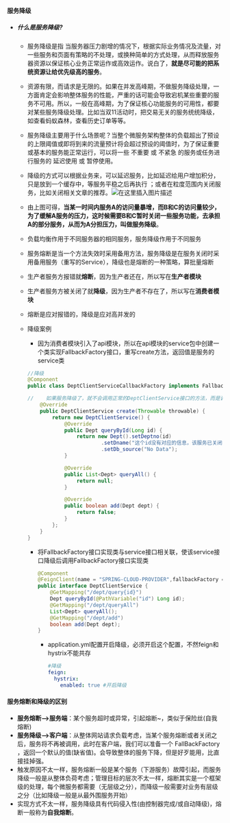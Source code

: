 #### 服务降级

- ##### 什么是服务降级?

  - 服务降级是指 当服务器压力剧增的情况下，根据实际业务情况及流量，对一些服务和页面有策略的不处理，或换种简单的方式处理，从而释放服务器资源以保证核心业务正常运作或高效运作。说白了，**就是尽可能的把系统资源让给优先级高的服务**。

  - 资源有限，而请求是无限的。如果在并发高峰期，不做服务降级处理，一方面肯定会影响整体服务的性能，严重的话可能会导致宕机某些重要的服务不可用。所以，一般在高峰期，为了保证核心功能服务的可用性，都要对某些服务降级处理。比如当双11活动时，把交易无关的服务统统降级，如查看蚂蚁森林，查看历史订单等等。

  - 服务降级主要用于什么场景呢？当整个微服务架构整体的负载超出了预设的上限阈值或即将到来的流量预计将会超过预设的阈值时，为了保证重要或基本的服务能正常运行，可以将一些 不重要 或 不紧急 的服务或任务进行服务的 延迟使用 或 暂停使用。

  - 降级的方式可以根据业务来，可以延迟服务，比如延迟给用户增加积分，只是放到一个缓存中，等服务平稳之后再执行 ；或者在粒度范围内关闭服务，比如关闭相关文章的推荐。![在这里插入图片描述](hystrix7.png)

  - 由上图可得，**当某一时间内服务A的访问量暴增，而B和C的访问量较少，为了缓解A服务的压力，这时候需要B和C暂时关闭一些服务功能，去承担A的部分服务，从而为A分担压力，叫做服务降级**。

  - 负载均衡作用于不同服务器的相同服务，服务降级作用于不同服务

  - 服务熔断是当一个方法失效时采用备用方法，服务降级是在服务关闭时采用备用服务（重写的Service），降级也是熔断的一种策略，算批量熔断

  - 生产者服务方报错就**熔断**，因为生产者还在，所以写在**生产者模块**

  - 生产者服务方被关闭了就**降级**，因为生产者不存在了，所以写在**消费者模块**

  - 熔断是应对报错的，降级是应对高并发的

  - 降级案例

    - 因为消费者模块引入了api模块，所以在api模块的service包中创建一个类实现FallbackFactory接口，重写create方法，返回值是服务的service类

    ```java
    //降级
    @Component
    public class DeptClientServiceCallbackFactory implements FallbackFactory {
    
    //    如果服务降级了，就不会调用正常的DeptClientService接口的方法，而是调用自定义重写的接口的方法
        @Override
        public DeptClientService create(Throwable throwable) {
            return new DeptClientService() {
                @Override
                public Dept queryById(Long id) {
                    return new Dept().setDeptno(id)
                            .setDname("这个id没有对应的信息，该服务已关闭，客户端提供了降级信息")
                            .setDb_source("No Data");
                }
    
                @Override
                public List<Dept> queryAll() {
                    return null;
                }
    
                @Override
                public boolean add(Dept dept) {
                    return false;
                }
            };
        }
    }
    ```

    - 将FallbackFactory接口实现类与service接口相关联，使该service接口降级后调用FallbackFactory接口实现类

      ```java
      @Component
      @FeignClient(name = "SPRING-CLOUD-PROVIDER",fallbackFactory = DeptClientServiceCallbackFactory.class)
      public interface DeptClientService {
          @GetMapping("/dept/query{id}")
          Dept queryById(@PathVariable("id") Long id);
          @GetMapping("/dept/queryAll")
          List<Dept> queryAll();
          @GetMapping("/dept/add")
          boolean add(Dept dept);
      }
      ```

      - application.yml配置开启降级，必须开启这个配置，不然feign和hystrix不能共存

        ```yml
        #降级
        feign:
          hystrix:
            enabled: true #开启降级
        ```

#### 服务熔断和降级的区别

- **服务熔断—>服务端**：某个服务超时或异常，引起熔断~，类似于保险丝(自我熔断)
- **服务降级—>客户端**：从整体网站请求负载考虑，当某个服务熔断或者关闭之后，服务将不再被调用，此时在客户端，我们可以准备一个 FallBackFactory ，返回一个默认的值(缺省值)。会导致整体的服务下降，但是好歹能用，比直接挂掉强。
- 触发原因不太一样，服务熔断一般是某个服务（下游服务）故障引起，而服务降级一般是从整体负荷考虑；管理目标的层次不太一样，熔断其实是一个框架级的处理，每个微服务都需要（无层级之分），而降级一般需要对业务有层级之分（比如降级一般是从最外围服务开始）
- 实现方式不太一样，服务降级具有代码侵入性(由控制器完成/或自动降级)，熔断一般称为**自我熔断**。



